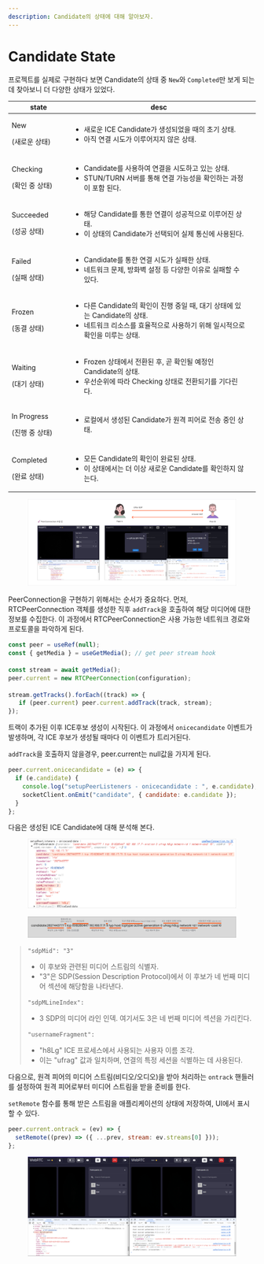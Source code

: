 ```yaml
---
description: Candidate의 상태에 대해 알아보자.
---
```


# Candidate State

프로젝트를 실제로 구현하다 보면 Candidate의 상태 중 `New`와 `Completed`만 보게 되는데 찾아보니 더 다양한 상태가 있었다.

<table data-full-width="true"><thead><tr><th width="160">state</th><th width="716">desc</th><th data-hidden></th></tr></thead><tbody><tr><td><p>New</p><p>(새로운 상태)</p></td><td><ul><li>새로운 ICE Candidate가 생성되었을 때의 초기 상태.</li><li>아직 연결 시도가 이루어지지 않은 상태.</li></ul></td><td></td></tr><tr><td><p>Checking </p><p>(확인 중 상태)</p></td><td><ul><li>Candidate를 사용하여 연결을 시도하고 있는 상태.</li><li>STUN/TURN 서버를 통해 연결 가능성을 확인하는 과정이 포함 된다.</li></ul></td><td></td></tr><tr><td><p>Succeeded</p><p>(성공 상태)</p></td><td><ul><li>해당 Candidate를 통한 연결이 성공적으로 이루어진 상태.</li><li>이 상태의 Candidate가 선택되어 실제 통신에 사용된다.</li></ul></td><td></td></tr><tr><td><p>Failed </p><p>(실패 상태)</p></td><td><ul><li>Candidate를 통한 연결 시도가 실패한 상태.</li><li>네트워크 문제, 방화벽 설정 등 다양한 이유로 실패할 수 있다.</li></ul></td><td></td></tr><tr><td><p>Frozen </p><p>(동결 상태)</p></td><td><ul><li>다른 Candidate의 확인이 진행 중일 때, 대기 상태에 있는 Candidate의 상태.</li><li>네트워크 리소스를 효율적으로 사용하기 위해 일시적으로 확인을 미루는 상태.</li></ul></td><td></td></tr><tr><td><p>Waiting </p><p>(대기 상태)</p></td><td><ul><li>Frozen 상태에서 전환된 후, 곧 확인될 예정인 Candidate의 상태.</li><li>우선순위에 따라 Checking 상태로 전환되기를 기다린다.</li></ul></td><td></td></tr><tr><td><p>In Progress</p><p>(진행 중 상태)</p></td><td><ul><li>로컬에서 생성된 Candidate가 원격 피어로 전송 중인 상태.</li></ul></td><td></td></tr><tr><td><p>Completed</p><p>(완료 상태)</p></td><td><ul><li>모든 Candidate의 확인이 완료된 상태.</li><li>이 상태에서는 더 이상 새로운 Candidate를 확인하지 않는다.</li></ul></td><td></td></tr></tbody></table>

<figure><img src="../../../.gitbook/assets/Group 237566.png" alt=""><figcaption></figcaption></figure>

PeerConnection을 구현하기 위해서는 순서가 중요하다. 먼저, RTCPeerConnection 객체를 생성한 직후 `addTrack`을 호출하여 해당 미디어에 대한 정보를 수집한다. 이 과정에서 RTCPeerConnection은 사용 가능한 네트워크 경로와 프로토콜을 파악하게 된다.

```javascript
const peer = useRef(null); 
const { getMedia } = useGetMedia(); // get peer stream hook

const stream = await getMedia(); 
peer.current = new RTCPeerConnection(configuration); 

stream.getTracks().forEach((track) => {
   if (peer.current) peer.current.addTrack(track, stream);
});
```

트랙이 추가된 이후 ICE후보 생성이 시작된다. 이 과정에서 `onicecandidate` 이벤트가 발생하며, 각 ICE 후보가 생성될 때마다 이 이벤트가 트리거된다.

`addTrack`을 호출하지 않을경우, peer.current는 null값을 가지게 된다.

```javascript
peer.current.onicecandidate = (e) => {
  if (e.candidate) {
    console.log("setupPeerListeners - onicecandidate : ", e.candidate);
    socketClient.onEmit("candidate", { candidate: e.candidate });
  }
};
```

다음은 생성된 ICE Candidate에 대해 분석해 본다.

<figure><img src="../../../.gitbook/assets/Group 237568.png" alt=""><figcaption></figcaption></figure>

<figure><img src="../../../.gitbook/assets/Group 237567.png" alt=""><figcaption></figcaption></figure>

> `"sdpMid": "3"`&#x20;
>
> * 이 후보와 관련된 미디어 스트림의 식별자.&#x20;
> * "3"은 SDP(Session Description Protocol)에서 이 후보가 네 번째 미디어 섹션에 해당함을 나타낸다.&#x20;
>
> `"sdpMLineIndex":`&#x20;
>
> * 3 SDP의 미디어 라인 인덱. 여기서도 3은 네 번째 미디어 섹션을 가리킨다.&#x20;
>
> `"usernameFragment":`&#x20;
>
> * "h8Lg" ICE 프로세스에서 사용되는 사용자 이름 조각.&#x20;
> * 이는 "ufrag" 값과 일치하며, 연결의 특정 세션을 식별하는 데 사용된다.



다음으로, 원격 피어의 미디어 스트림(비디오/오디오)을 받아 처리하는 `ontrack` 핸들러를 설정하여 원격 피어로부터 미디어 스트림을 받을 준비를 한다.

`setRemote` 함수를 통해 받은 스트림을 애플리케이션의 상태에 저장하여, UI에서 표시할 수 있다.

```javascript
peer.current.ontrack = (ev) => {
  setRemote((prev) => ({ ...prev, stream: ev.streams[0] }));
};
```

<figure><img src="../../../.gitbook/assets/Group 237570.png" alt=""><figcaption></figcaption></figure>
